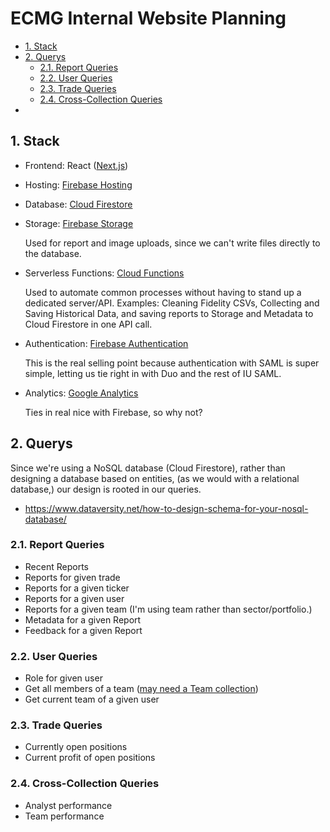 # ECMG Internal Website Planning <!-- omit in toc -->

- [1. Stack](#1-stack)
- [2. Querys](#2-querys)
  - [2.1. Report Queries](#21-report-queries)
  - [2.2. User Queries](#22-user-queries)
  - [2.3. Trade Queries](#23-trade-queries)
  - [2.4. Cross-Collection Queries](#24-cross-collection-queries)
- [](#)

## 1. Stack
- Frontend: React ([Next.js](https://nextjs.org/))

- Hosting: [Firebase Hosting](https://firebase.google.com/products/hosting)

- Database: [Cloud Firestore](https://firebase.google.com/products/firestore)

- Storage: [Firebase Storage](https://firebase.google.com/products/storage)

  Used for report and image uploads, since we can't write files directly to the database.

- Serverless Functions: [Cloud Functions](https://firebase.google.com/products/functions)

  Used to automate common processes without having to stand up a dedicated server/API. Examples: Cleaning Fidelity CSVs, Collecting and Saving Historical Data, and saving reports to Storage and Metadata to Cloud Firestore in one API call.

- Authentication: [Firebase Authentication](https://firebase.google.com/products/auth)

  This is the real selling point because authentication with SAML is super simple, letting us tie right in with Duo and the rest of IU SAML.

- Analytics: [Google Analytics](https://firebase.google.com/products/analytics)

  Ties in real nice with Firebase, so why not?


## 2. Querys
Since we're using a NoSQL database (Cloud Firestore), rather than designing a database based on entities, (as we would with a relational database,) our design is rooted in our queries.

- https://www.dataversity.net/how-to-design-schema-for-your-nosql-database/

### 2.1. Report Queries
- Recent Reports
- Reports for given trade
- Reports for a given ticker
- Reports for a given user
- Reports for a given team (I'm using team rather than sector/portfolio.)
- Metadata for a given Report
- Feedback for a given Report

### 2.2. User Queries
- Role for given user
- Get all members of a team ([may need a Team collection](https://medium.com/firebase-developers/how-to-build-a-team-based-user-management-system-with-firebase-6a9a6e5c740d))
- Get current team of a given user

### 2.3. Trade Queries
- Currently open positions
- Current profit of open positions

### 2.4. Cross-Collection Queries
- Analyst performance
- Team performance

## 
